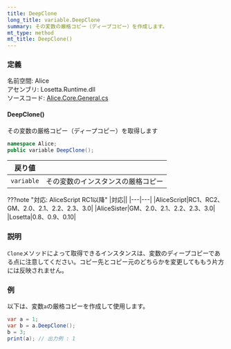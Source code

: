 ```yaml
---
title: DeepClone
long_title: variable.DeepClone
summary: その変数の厳格コピー（ディープコピー）を作成します。
mt_type: method
mt_title: DeepClone()
---
```


### 定義
名前空間: Alice<br/>
アセンブリ: Losetta.Runtime.dll<br/>
ソースコード: [Alice.Core.General.cs](https://github.com/WSOFT-Project/Losetta/blob/master/Losetta.Runtime/Core/Extension/Alice.Core.General.cs)

#### DeepClone()

その変数の厳格コピー（ディープコピー）を取得します

```cs title="AliceScript"
namespace Alice;
public variable DeepClone();
```

|戻り値| |
|-|-|
|`variable`| その変数のインスタンスの厳格コピー|

???note "対応: AliceScript RC1以降"
    |対応||
    |---|---|
    |AliceScript|RC1、RC2、GM、2.0、2.1、2.2、2.3、3.0|
    |AliceSister|GM、2.0、2.1、2.2、2.3、3.0|
    |Losetta|0.8、0.9、0.10|

### 説明
`Clone`メソッドによって取得できるインスタンスは、変数のディープコピーである点に注意してください。コピー先とコピー元のどちらかを変更してももう片方には反映されません。

### 例
以下は、変数`a`の厳格コピーを作成して使用します。

```cs title="AliceScript"
var a = 1;
var b = a.DeepClone();
b = 3;
print(a); // 出力例 : 1
```
